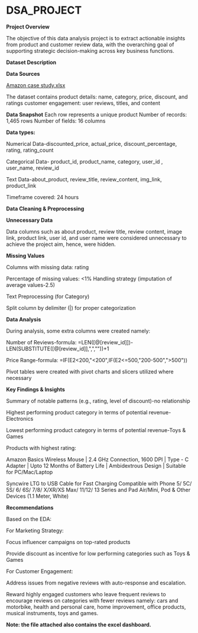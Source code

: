 # DSA_PROJECT
**Project Overview**

The objective of this data analysis project is to extract actionable insights from product and customer review data, with the overarching goal of supporting strategic decision-making across key business functions.

**Dataset Description**

**Data Sources**

[Amazon case study.xlsx](https://docs.google.com/spreadsheets/d/16YRYonH4AEzfB2yd27fVgFFpWbBPq5BI/edit?usp=drive_link&ouid=101729043189002548095&rtpof=true&sd=true)

The dataset contains 
product details: name, category, price, discount, and ratings
customer engagement: user reviews, titles, and content

**Data Snapshot**
Each row represents a unique product
Number of records: 1,465 rows
Number of fields: 16 columns

**Data types:**

Numerical Data-discounted_price, actual_price, discount_percentage, rating, rating_count

Categorical Data- product_id, product_name, category, user_id	, user_name, review_id

Text Data-about_product, review_title, review_content, img_link, product_link

Timeframe covered: 24 hours

**Data Cleaning & Preprocessing**

**Unnecessary Data**

Data columns such as about product, review title, review content, image link, product link, user id, and  user name were considered unnecessary to achieve the project aim, hence, were hidden.

**Missing Values**

Columns with missing data: rating

Percentage of missing values: <1%
Handling strategy (imputation of average values-2.5)

Text Preprocessing (for Category)

Split column by delimiter (|) for proper categorization

**Data Analysis**

During analysis, some extra columns were created namely: 

Number of Reviews-formula: =LEN([@[review_id]])-LEN(SUBSTITUTE([@[review_id]],",",""))+1

Price Range-formula: =IF(E2<200,"<200",IF(E2<=500,"200-500",">500"))

Pivot tables were created with pivot charts and slicers utilized where necessary

**Key Findings & Insights**

Summary of notable patterns (e.g., rating, level of discount)-no relationship

Highest performing product category in terms of potential revenue-Electronics

Lowest performing product category in terms of potential revenue-Toys & Games

Products with highest rating:

Amazon Basics Wireless Mouse | 2.4 GHz Connection, 1600 DPI | Type - C Adapter | Upto 12 Months of Battery Life | Ambidextrous Design | Suitable for PC/Mac/Laptop

Syncwire LTG to USB Cable for Fast Charging Compatible with Phone 5/ 5C/ 5S/ 6/ 6S/ 7/8/ X/XR/XS Max/ 11/12/ 13 Series and Pad Air/Mini, Pod & Other Devices (1.1 Meter, White)

**Recommendations**

Based on the EDA:

For Marketing Strategy:

Focus influencer campaigns on top-rated products

Provide discount as incentive for low performing categories such as Toys & Games

For Customer Engagement:

Address issues from negative reviews with auto-response and escalation.

Reward highly engaged customers who leave frequent reviews to encourage reviews on categories with fewer reviews namely: cars and motorbike, health and personal care, home improvement, office products, musical instruments, toys and games.

**Note: the file attached also contains the excel dashboard.**
